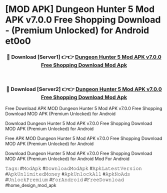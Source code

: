 # [MOD APK] Dungeon Hunter 5 Mod APK v7.0.0 Free Shopping Download - (Premium Unlocked) for Android et0o0



<div align="center">
<h3>🔴 Download [Server1] 👉👉 <a href="https://momento.my/?title=Dungeon_Hunter_5_Mod_APK_v7.0.0_Free_Shopping_Download">Dungeon Hunter 5 Mod APK v7.0.0 Free Shopping Download Mod Apk</a></h3><br>

<h3>🔴 Download [Server2] 👉👉 <a href="https://momento.my/?title=Dungeon_Hunter_5_Mod_APK_v7.0.0_Free_Shopping_Download">Dungeon Hunter 5 Mod APK v7.0.0 Free Shopping Download Mod Apk</a></h3>
</div>



Free Download APK MOD Dungeon Hunter 5 Mod APK v7.0.0 Free Shopping Download MOD APK (Premium Unlocked) for Android

Download Dungeon Hunter 5 Mod APK v7.0.0 Free Shopping Download MOD APK (Premium Unlocked) for Android

Free APK MOD Dungeon Hunter 5 Mod APK v7.0.0 Free Shopping Download MOD APK (Premium Unlocked) for Android

Download Dungeon Hunter 5 Mod APK v7.0.0 Free Shopping Download MOD APK (Premium Unlocked) for Android Mod For Android

𝚃𝚊𝚐𝚜: #𝙼𝚘𝚍𝙰𝚙𝚔 #𝙳𝚘𝚠𝚗𝚕𝚘𝚊𝚍𝙼𝚘𝚍𝙰𝚙𝚔 #𝙰𝚙𝚔𝙻𝚊𝚝𝚎𝚜𝚝𝚅𝚎𝚛𝚜𝚒𝚘𝚗 #𝙰𝚙𝚔𝚄𝚗𝚕𝚒𝚖𝚒𝚝𝚎𝚍𝙼𝚘𝚗𝚎𝚢 #𝙰𝚙𝚔𝚄𝚗𝚕𝚘𝚌𝚔𝙰𝚕𝚕 #𝙰𝚙𝚔𝙽𝚘𝙰𝚍𝚜 #𝚄𝚗𝚕𝚘𝚌𝚔𝙿𝚛𝚎𝚖𝚒𝚞𝚖 #𝙵𝚘𝚛𝙰𝚗𝚍𝚛𝚘𝚒𝚍 #𝙵𝚛𝚎𝚎𝙳𝚘𝚠𝚗𝚕𝚘𝚊𝚍 #home_design_mod_apk
